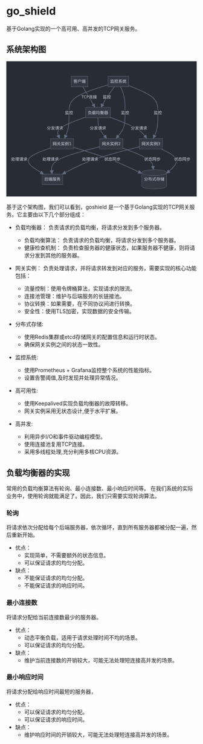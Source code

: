 # go_shield
基于Golang实现的一个高可用、高并发的TCP网关服务。

## 系统架构图
![alt text](images/image.png)

基于这个架构图，我们可以看到，goshield 是一个基于Golang实现的TCP网关服务。它主要由以下几个部分组成：
- 负载均衡器： 负责请求的负载均衡，将请求分发到多个服务器。
    - 负载均衡算法： 负责请求的负载均衡，将请求分发到多个服务器。
    - 健康检查机制： 负责检查服务器的健康状态，如果服务器不健康，则将请求分发到其他的服务器。
- 网关实例： 负责处理请求，并将请求转发到对应的服务，需要实现的核心功能包括：
    - 流量控制：使用令牌桶算法，实现请求的限流。
    - 连接池管理：维护与后端服务的长链接池。
    - 协议转换：如果需要，在不同协议间进行转换。
    - 安全性：使用TLS加密，实现数据的安全传输。

- 分布式存储:

    - 使用Redis集群或etcd存储网关的配置信息和运行时状态。
    - 确保网关实例之间的状态一致性。


- 监控系统:
    - 使用Prometheus + Grafana监控整个系统的性能指标。
    - 设置告警阈值,及时发现并处理异常情况。


- 高可用性:
    - 使用Keepalived实现负载均衡器的故障转移。
    - 网关实例采用无状态设计,便于水平扩展。


- 高并发:
    - 利用异步I/O和事件驱动编程模型。
    - 使用连接池复用TCP连接。
    - 采用多线程处理,充分利用多核CPU资源。


## 负载均衡器的实现
常用的负载均衡算法有轮询、最小连接数、最小响应时间等。
在我们系统的实际业务中，使用轮询就能满足了。因此，我们只需要实现轮询算法。
### 轮询
将请求依次分配给每个后端服务器，依次循环，直到所有服务器都被分配一遍，然后重新开始。
- 优点：
    - 实现简单，不需要额外的状态信息。
    - 可以保证请求的均匀分配。
- 缺点：
    - 不能保证请求的均匀分配。
    - 不能保证请求的响应时间。

### 最小连接数
将请求分配给当前连接数最少的服务器。
- 优点：
    - 动态平衡负载，适用于请求处理时间不均的场景。
    - 可以保证请求的均匀分配。
- 缺点：
    - 维护当前连接数的开销较大，可能无法处理短连接高并发的场景。

### 最小响应时间 
将请求分配给响应时间最短的服务器，
- 优点：
    - 可以保证请求的均匀分配。
    - 可以保证请求的响应时间。
- 缺点：
    - 维护响应时间的开销较大，可能无法处理短连接高并发的场景。